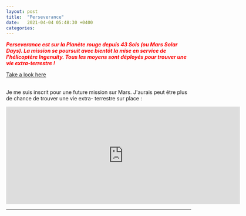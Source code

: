 ```yaml
---
layout: post
title:  "Perseverance"
date:   2021-04-04 05:48:30 +0400
categories: 
---
```

<span style="color: red">***Perseverance est sur la Planète rouge depuis 43 Sols (ou Mars Solar Days). La mission se poursuit avec bientôt la mise en service de l'hélicoptère Ingenuity. Tous les moyens sont déployés pour trouver une vie extra-terrestre !***</span>
<br>

<span><a href="https://mars.nasa.gov/mars2020/" target="_blank">Take a look here</a></span>
<br/><br>

Je me suis inscrit pour une future mission sur Mars. J'aurais peut être plus de chance de trouver une vie extra- terrestre sur place :

<iframe width="637" height="266" src="https://mars.nasa.gov/layout/embed/send-your-name/future/certificate/?cn=497885495298" frameborder="0"></iframe>

---


